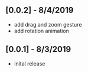 ## [0.0.2] - 8/4/2019

- add drag and zoom gesture
- add rotation animation



## [0.0.1] - 8/3/2019

- inital release
